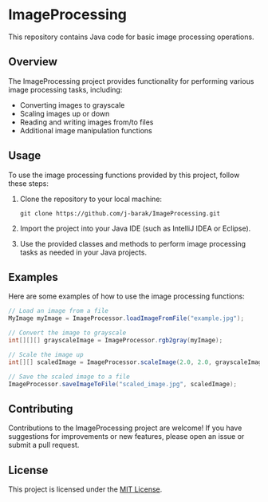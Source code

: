 # ImageProcessing

This repository contains Java code for basic image processing operations.

## Overview

The ImageProcessing project provides functionality for performing various image processing tasks, including:

- Converting images to grayscale
- Scaling images up or down
- Reading and writing images from/to files
- Additional image manipulation functions

## Usage

To use the image processing functions provided by this project, follow these steps:

1. Clone the repository to your local machine:

    ```
    git clone https://github.com/j-barak/ImageProcessing.git
    ```

2. Import the project into your Java IDE (such as IntelliJ IDEA or Eclipse).

3. Use the provided classes and methods to perform image processing tasks as needed in your Java projects.

## Examples

Here are some examples of how to use the image processing functions:

```java
// Load an image from a file
MyImage myImage = ImageProcessor.loadImageFromFile("example.jpg");

// Convert the image to grayscale
int[][][] grayscaleImage = ImageProcessor.rgb2gray(myImage);

// Scale the image up
int[][] scaledImage = ImageProcessor.scaleImage(2.0, 2.0, grayscaleImage);

// Save the scaled image to a file
ImageProcessor.saveImageToFile("scaled_image.jpg", scaledImage);
```

## Contributing

Contributions to the ImageProcessing project are welcome! If you have suggestions for improvements or new features, please open an issue or submit a pull request.

## License

This project is licensed under the [MIT License](LICENSE).
